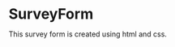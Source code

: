 # SurveyForm
This survey form is created using html and css.  
<!DOCTYPE html>
<html lang="en">
<head>
    <meta charset="UTF-8">
    <meta http-equiv="X-UA-Compatible" content="IE=edge">
    <meta name="viewport" content="width=device-width, initial-scale=1.0">
    <title>form</title>
    <style>
        * {
  margin: 0px;
  padding: 0px;
  box-sizing: border-box;
}

body {
  font-family: Georgia, "Times New Roman", Times, serif;
  color: white;
  background-color: black;
}

.container {
  max-width: 50rem;
  margin: 2rem auto;
  padding: 0px 2rem;
  border: 1px solid;
}

.main-heading {
  font-size: 4rem;
  margin: 2rem 0rem 1rem;
  color: white;
  text-align: center;
}

/* form section */
.form-class {
  margin: 2rem 0px;
}

.form-control {
  display: flex;
  flex-direction: column;
}

.heading-field {
  margin: 1rem 0px 0.6rem;
}

.field-head {
  font-size: 2rem;
}

.input-div {
  margin-bottom: 1rem;
}

.field-inputs {
  display: flex;
  flex-wrap: wrap;
  gap: 2rem;
}

.form-control-input {
  font-size: 1.5rem;
  padding: 0.4rem 0px;
  text-indent: 0.5rem;
  border: none;
  outline: 1px solid #999;
  border-radius: 7px;
  width: 100%;
  color: #999;
}
option {
  color: #999;
}
.radio {
  outline: none;
}

.form-control-input:focus {
  color: #212529;
  background-color: #fff;
  border-color: #86b7fe;
  outline: 0;
  box-shadow: 0 0 0 0.25rem rgb(13 110 253 / 25%);
}

.help-text {
  font-size: 0.7rem;
  margin-top: 0.4rem;
  padding: 0.1rem;
}

button {
  font-size: 2rem;
  margin: 0px auto;
  display: block;
  color: wite;
  padding: 0.5rem 0.8rem;
  border: 1px solid white;
  background-color: #023de3;
  color: white;
  border-radius: 10px;
  box-shadow: 1px #0000;
  box-shadow: rgb(100 100 111 / 20%) 0px 7px 29px 0px;
}

/* form section ends */

    </style>
</head>
<body>
    <!-- form container -->
<div class="container">
    <h1 class="main-heading">Survey Form:</h1>
    <hr>
    <!-- form start -->
    <form class="form-class">
  
      <!-- Name -->
      <div class="form-control">
  
        <div class="heading-field">
          <h3 class="field-head">Customer Name </h3>
        </div>
        <div class="field-inputs">
          <div class="input-div">
            <input type="text" class="form-control-input" id="first-name" name="first name" required>
            <div id="first-name-help" class="help-text">Enter Your First Name</div>
          </div>
          <div class="input-div">
            <input type="text" class="form-control-input" id="last-name" name="last name" required>
            <div id="last-name-help" class="help-text">Enter last First Name</div>
          </div>
        </div>
      </div>
      <!-- Name Ends -->
  
      <!-- Address -->
      <div class="form-control">
  
        <div class="heading-field">
          <h3 class="field-head">Address</h3>
        </div>
  
        <div>
          <div class="input-div">
            <input type="text" class="form-control-input" id="street-address" name="address" required>
            <div id="street-address-help" class="help-text">Street Address</div>
          </div>
        </div>
        <div>
          <div class="input-div">
            <input type="text" class="form-control-input" id="street-address-2" name="street" required>
            <div id="street-address-2-help" class="help-text">Street Address Line 2</div>
          </div>
        </div>
  
        <div class="field-inputs">
          <div class="input-div">
            <input type="text" class="form-control-input" id="city-name" name="city" required>
            <div id="city-help" class="help-text">City</div>
          </div>
          <div class="input-div">
            <input type="text" class="form-control-input" id="state-name" name="state" required>
            <div id="state-name-help" class="help-text">State</div>
          </div>
        </div>
  
        <div class="field-inputs">
          <div class="input-div">
            <input type="number" class="form-control-input" id="zip-code" name="zip" required>
            <div id="zip-code-help" class="help-text">Zip</div>
          </div>
          <div class="input-div">
            <select class="form-control-input" name="country" required>
              <option value="Afghanistan">Afghanistan</option>
              <option value="Albania">Albania</option>
              <option value="Algeria">Algeria</option>
              <option value="American Samoa">American Samoa</option>
              <option value="Andorra">Andorra</option>
              <option value="Angola">Angola</option>
              <option value="Anguilla">Anguilla</option>
              <option value="Antartica">Antarctica</option>
              <option value="Antigua and Barbuda">Antigua and Barbuda</option>
              <option value="Argentina">Argentina</option>
              <option value="Armenia">Armenia</option>
              <option value="Aruba">Aruba</option>
              <option value="Australia">Australia</option>
              <option value="Austria">Austria</option>
              <option value="Azerbaijan">Azerbaijan</option>
              <option value="Bahamas">Bahamas</option>
              <option value="Bahrain">Bahrain</option>
              <option value="Bangladesh">Bangladesh</option>
              <option value="Barbados">Barbados</option>
              <option value="Belarus">Belarus</option>
              <option value="Belgium">Belgium</option>
              <option value="Belize">Belize</option>
              <option value="Benin">Benin</option>
              <option value="Bermuda">Bermuda</option>
              <option value="Bhutan">Bhutan</option>
              <option value="Bolivia">Bolivia</option>
              <option value="Bosnia and Herzegowina">Bosnia and Herzegowina</option>
              <option value="Botswana">Botswana</option>
              <option value="Bouvet Island">Bouvet Island</option>
              <option value="Brazil">Brazil</option>
              <option value="British Indian Ocean Territory">British Indian Ocean Territory</option>
              <option value="Brunei Darussalam">Brunei Darussalam</option>
              <option value="Bulgaria">Bulgaria</option>
              <option value="Burkina Faso">Burkina Faso</option>
              <option value="Burundi">Burundi</option>
              <option value="Cambodia">Cambodia</option>
              <option value="Cameroon">Cameroon</option>
              <option value="Canada">Canada</option>
              <option value="Cape Verde">Cape Verde</option>
              <option value="Cayman Islands">Cayman Islands</option>
              <option value="Central African Republic">Central African Republic</option>
              <option value="Chad">Chad</option>
              <option value="Chile">Chile</option>
              <option value="China">China</option>
              <option value="Christmas Island">Christmas Island</option>
              <option value="Cocos Islands">Cocos (Keeling) Islands</option>
              <option value="Colombia">Colombia</option>
              <option value="Comoros">Comoros</option>
              <option value="Congo">Congo</option>
              <option value="Congo">Congo, the Democratic Republic of the</option>
              <option value="Cook Islands">Cook Islands</option>
              <option value="Costa Rica">Costa Rica</option>
              <option value="Cota D'Ivoire">Cote d'Ivoire</option>
              <option value="Croatia">Croatia (Hrvatska)</option>
              <option value="Cuba">Cuba</option>
              <option value="Cyprus">Cyprus</option>
              <option value="Czech Republic">Czech Republic</option>
              <option value="Denmark">Denmark</option>
              <option value="Djibouti">Djibouti</option>
              <option value="Dominica">Dominica</option>
              <option value="Dominican Republic">Dominican Republic</option>
              <option value="East Timor">East Timor</option>
              <option value="Ecuador">Ecuador</option>
              <option value="Egypt">Egypt</option>
              <option value="El Salvador">El Salvador</option>
              <option value="Equatorial Guinea">Equatorial Guinea</option>
              <option value="Eritrea">Eritrea</option>
              <option value="Estonia">Estonia</option>
              <option value="Ethiopia">Ethiopia</option>
              <option value="Falkland Islands">Falkland Islands (Malvinas)</option>
              <option value="Faroe Islands">Faroe Islands</option>
              <option value="Fiji">Fiji</option>
              <option value="Finland">Finland</option>
              <option value="France">France</option>
              <option value="France Metropolitan">France, Metropolitan</option>
              <option value="French Guiana">French Guiana</option>
              <option value="French Polynesia">French Polynesia</option>
              <option value="French Southern Territories">French Southern Territories</option>
              <option value="Gabon">Gabon</option>
              <option value="Gambia">Gambia</option>
              <option value="Georgia">Georgia</option>
              <option value="Germany">Germany</option>
              <option value="Ghana">Ghana</option>
              <option value="Gibraltar">Gibraltar</option>
              <option value="Greece">Greece</option>
              <option value="Greenland">Greenland</option>
              <option value="Grenada">Grenada</option>
              <option value="Guadeloupe">Guadeloupe</option>
              <option value="Guam">Guam</option>
              <option value="Guatemala">Guatemala</option>
              <option value="Guinea">Guinea</option>
              <option value="Guinea-Bissau">Guinea-Bissau</option>
              <option value="Guyana">Guyana</option>
              <option value="Haiti">Haiti</option>
              <option value="Heard and McDonald Islands">Heard and Mc Donald Islands</option>
              <option value="Holy See">Holy See (Vatican City State)</option>
              <option value="Honduras">Honduras</option>
              <option value="Hong Kong">Hong Kong</option>
              <option value="Hungary">Hungary</option>
              <option value="Iceland">Iceland</option>
              <option value="India">India</option>
              <option value="Indonesia">Indonesia</option>
              <option value="Iran">Iran (Islamic Republic of)</option>
              <option value="Iraq">Iraq</option>
              <option value="Ireland">Ireland</option>
              <option value="Israel">Israel</option>
              <option value="Italy">Italy</option>
              <option value="Jamaica">Jamaica</option>
              <option value="Japan">Japan</option>
              <option value="Jordan">Jordan</option>
              <option value="Kazakhstan">Kazakhstan</option>
              <option value="Kenya">Kenya</option>
              <option value="Kiribati">Kiribati</option>
              <option value="Democratic People's Republic of Korea">Korea, Democratic People's Republic of</option>
              <option value="Korea">Korea, Republic of</option>
              <option value="Kuwait">Kuwait</option>
              <option value="Kyrgyzstan">Kyrgyzstan</option>
              <option value="Lao">Lao People's Democratic Republic</option>
              <option value="Latvia">Latvia</option>
              <option value="Lebanon" selected>Lebanon</option>
              <option value="Lesotho">Lesotho</option>
              <option value="Liberia">Liberia</option>
              <option value="Libyan Arab Jamahiriya">Libyan Arab Jamahiriya</option>
              <option value="Liechtenstein">Liechtenstein</option>
              <option value="Lithuania">Lithuania</option>
              <option value="Luxembourg">Luxembourg</option>
              <option value="Macau">Macau</option>
              <option value="Macedonia">Macedonia, The Former Yugoslav Republic of</option>
              <option value="Madagascar">Madagascar</option>
              <option value="Malawi">Malawi</option>
              <option value="Malaysia">Malaysia</option>
              <option value="Maldives">Maldives</option>
              <option value="Mali">Mali</option>
              <option value="Malta">Malta</option>
              <option value="Marshall Islands">Marshall Islands</option>
              <option value="Martinique">Martinique</option>
              <option value="Mauritania">Mauritania</option>
              <option value="Mauritius">Mauritius</option>
              <option value="Mayotte">Mayotte</option>
              <option value="Mexico">Mexico</option>
              <option value="Micronesia">Micronesia, Federated States of</option>
              <option value="Moldova">Moldova, Republic of</option>
              <option value="Monaco">Monaco</option>
              <option value="Mongolia">Mongolia</option>
              <option value="Montserrat">Montserrat</option>
              <option value="Morocco">Morocco</option>
              <option value="Mozambique">Mozambique</option>
              <option value="Myanmar">Myanmar</option>
              <option value="Namibia">Namibia</option>
              <option value="Nauru">Nauru</option>
              <option value="Nepal">Nepal</option>
              <option value="Netherlands">Netherlands</option>
              <option value="Netherlands Antilles">Netherlands Antilles</option>
              <option value="New Caledonia">New Caledonia</option>
              <option value="New Zealand">New Zealand</option>
              <option value="Nicaragua">Nicaragua</option>
              <option value="Niger">Niger</option>
              <option value="Nigeria">Nigeria</option>
              <option value="Niue">Niue</option>
              <option value="Norfolk Island">Norfolk Island</option>
              <option value="Northern Mariana Islands">Northern Mariana Islands</option>
              <option value="Norway">Norway</option>
              <option value="Oman">Oman</option>
              <option value="Pakistan">Pakistan</option>
              <option value="Palau">Palau</option>
              <option value="Panama">Panama</option>
              <option value="Papua New Guinea">Papua New Guinea</option>
              <option value="Paraguay">Paraguay</option>
              <option value="Peru">Peru</option>
              <option value="Philippines">Philippines</option>
              <option value="Pitcairn">Pitcairn</option>
              <option value="Poland">Poland</option>
              <option value="Portugal">Portugal</option>
              <option value="Puerto Rico">Puerto Rico</option>
              <option value="Qatar">Qatar</option>
              <option value="Reunion">Reunion</option>
              <option value="Romania">Romania</option>
              <option value="Russia">Russian Federation</option>
              <option value="Rwanda">Rwanda</option>
              <option value="Saint Kitts and Nevis">Saint Kitts and Nevis</option>
              <option value="Saint LUCIA">Saint LUCIA</option>
              <option value="Saint Vincent">Saint Vincent and the Grenadines</option>
              <option value="Samoa">Samoa</option>
              <option value="San Marino">San Marino</option>
              <option value="Sao Tome and Principe">Sao Tome and Principe</option>
              <option value="Saudi Arabia">Saudi Arabia</option>
              <option value="Senegal">Senegal</option>
              <option value="Seychelles">Seychelles</option>
              <option value="Sierra">Sierra Leone</option>
              <option value="Singapore">Singapore</option>
              <option value="Slovakia">Slovakia (Slovak Republic)</option>
              <option value="Slovenia">Slovenia</option>
              <option value="Solomon Islands">Solomon Islands</option>
              <option value="Somalia">Somalia</option>
              <option value="South Africa">South Africa</option>
              <option value="South Georgia">South Georgia and the South Sandwich Islands</option>
              <option value="Span">Spain</option>
              <option value="SriLanka">Sri Lanka</option>
              <option value="St. Helena">St. Helena</option>
              <option value="St. Pierre and Miguelon">St. Pierre and Miquelon</option>
              <option value="Sudan">Sudan</option>
              <option value="Suriname">Suriname</option>
              <option value="Svalbard">Svalbard and Jan Mayen Islands</option>
              <option value="Swaziland">Swaziland</option>
              <option value="Sweden">Sweden</option>
              <option value="Switzerland">Switzerland</option>
              <option value="Syria">Syrian Arab Republic</option>
              <option value="Taiwan">Taiwan, Province of China</option>
              <option value="Tajikistan">Tajikistan</option>
              <option value="Tanzania">Tanzania, United Republic of</option>
              <option value="Thailand">Thailand</option>
              <option value="Togo">Togo</option>
              <option value="Tokelau">Tokelau</option>
              <option value="Tonga">Tonga</option>
              <option value="Trinidad and Tobago">Trinidad and Tobago</option>
              <option value="Tunisia">Tunisia</option>
              <option value="Turkey">Turkey</option>
              <option value="Turkmenistan">Turkmenistan</option>
              <option value="Turks and Caicos">Turks and Caicos Islands</option>
              <option value="Tuvalu">Tuvalu</option>
              <option value="Uganda">Uganda</option>
              <option value="Ukraine">Ukraine</option>
              <option value="United Arab Emirates">United Arab Emirates</option>
              <option value="United Kingdom">United Kingdom</option>
              <option value="United States">United States</option>
              <option value="United States Minor Outlying Islands">United States Minor Outlying Islands</option>
              <option value="Uruguay">Uruguay</option>
              <option value="Uzbekistan">Uzbekistan</option>
              <option value="Vanuatu">Vanuatu</option>
              <option value="Venezuela">Venezuela</option>
              <option value="Vietnam">Viet Nam</option>
              <option value="Virgin Islands (British)">Virgin Islands (British)</option>
              <option value="Virgin Islands (U.S)">Virgin Islands (U.S.)</option>
              <option value="Wallis and Futana Islands">Wallis and Futuna Islands</option>
              <option value="Western Sahara">Western Sahara</option>
              <option value="Yemen">Yemen</option>
              <option value="Serbia">Serbia</option>
              <option value="Zambia">Zambia</option>
              <option value="Zimbabwe">Zimbabwe</option>
            </select>
            <div id="country-help" class="help-text">Select Country</div>
          </div>
        </div>
  
      </div>
      <!-- Address ends -->
  
      <!-- contact  -->
      <div class="form-control">
  
        <div class="heading-field">
          <h3 class="field-head">Contact </h3>
        </div>
        <div class="field-inputs">
          <div class="input-div">
            <input type="tel" class="form-control-input" id="first-name" name="contact" required>
            <div id="tel-name-help" class="help-text">Phone</div>
          </div>
          <div class="input-div">
            <input type="email" class="form-control-input" id="email" name="email" required>
            <div id="last-name-help" class="help-text">Email</div>
          </div>
        </div>
      </div>
      <!-- contanct ends -->
  
      <!-- person detail  -->
      <div class="form-control">
        <div class="heading-field">
          <h3 class="field-head">Personal Details </h3>
        </div>
        <div class="field-inputs">
          <div class="input-div">
            <input type="radio" id="male" name="gender" value="male">
            <label for="male">Male</label><br>
            <input type="radio" id="female" name="gender" value="female">
            <label for="female">Female</label><br>
            <input type="radio" id="other" name="gender" value="other">
            <label for="other">Other</label><br>
          </div>
        </div>
      </div>
      <!-- personal detail ends -->
  
      <!-- Rate -->
      <div class="form-control">
        <div class="heading-field">
          <h3 class="field-head">Ratings </h3>
        </div>
        <div class="field-inputs" style="margin:0.5rem 0px ;">
          <h5>Rating 1:</h5>
          <div class="input-div" style="display: flex; gap:10px;">
            <input type="radio" id="bad" name="rating1" value="bad">
            <label for="bad">Bad</label><br>
            <input type="radio" id="good" name="rating1" value="good">
            <label for="good">Good</label><br>
            <input type="radio" id="excelent" name="rating1" value="other">
            <label for="excelent">Excelent</label><br>
          </div>
        </div>
        <div class="field-inputs" style="margin:0.5rem 0px ;">
          <h5>Rating 2:</h5>
          <div class="input-div" style="display: flex; gap:10px;">
            <input type="radio" id="bad2" name="rating2" value="bad">
            <label for="bad2">Bad</label><br>
            <input type="radio" id="good2" name="rating2" value="good">
            <label for="good2">Good</label><br>
            <input type="radio" id="excelent2" name="rating2" value="excelent">
            <label for="excelent2">Excelent</label><br>
          </div>
        </div>
        <div class="field-inputs" style="margin:0.5rem 0px ;">
          <h5>Rating 3 :</h5>
          <div class="input-div" style="display: flex; gap:10px;">
            <input type="radio" id="bad3" name="rating3" value="bad">
            <label for="bad3">Bad</label><br>
            <input type="radio" id="good3" name="rating3" value="good">
            <label for="good3">Good</label><br>
            <input type="radio" id="excelent3" name="rating3" value="excelent">
            <label for="excelent3">Excelent</label><br>
          </div>
        </div>
        <div class="field-inputs" style="margin:0.5rem 0px ;">
          <h5>Rating 4:</h5>
          <div class="input-div" style="display: flex; gap:10px;">
            <input type="radio" id="bad4" name="rating4" value="bad">
            <label for="bad">Bad</label><br>
            <input type="radio" id="good4" name="rating4" value="good">
            <label for="good4">Good</label><br>
            <input type="radio" id="excelent4" name="rating4" value="excelent">
            <label for="excelent4">Excelent</label><br>
          </div>
        </div>
        <div class="field-inputs" style="margin:0.5rem 0px ;">
          <h5>Rating 5:</h5>
          <div class="input-div" style="display: flex; gap:10px;">
            <input type="radio" id="bad5" name="rating5" value="bad">
            <label for="bad">Bad</label><br>
            <input type="radio" id="good5" name="rating5" value="good">
            <label for="good5">Good</label><br>
            <input type="radio" id="excelent5" name="rating5" value="excelent">
            <label for="excelent5">Excelent</label><br>
          </div>
        </div>
        <div class="field-inputs" style="margin:0.5rem 0px ;">
          <h5>Rating 6:</h5>
          <div class="input-div" style="display: flex; gap:10px;">
            <input type="radio" id="bad6" name="rating6" value="bad">
            <label for="bad6">Bad</label><br>
            <input type="radio" id="good6" name="rating6" value="good">
            <label for="good">Good</label><br>
            <input type="radio" id="excelent6" name="rating6" value="excelent">
            <label for="excelent6">Excelent</label><br>
          </div>
        </div>
        <div class="field-inputs" style="margin:0.5rem 0px ;">
          <h5>Rating 7:</h5>
          <div class="input-div" style="display: flex; gap:10px;">
            <input type="radio" id="bad7" name="rating7" value="bad">
            <label for="bad7">Bad</label><br>
            <input type="radio" id="good7" name="rating7" value="good">
            <label for="good7">Good</label><br>
            <input type="radio" id="excelent7" name="rating7" value="excelent">
            <label for="excelent7">Excelent</label><br>
          </div>
        </div>
      </div>
      <!-- Rate ends -->
  
      <button type="submit"> Submit </button>
  
    </form>
    <!-- form ends -->
  </div>
  <!-- form container ends -->
</body>
</html>
